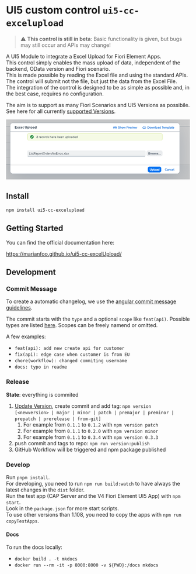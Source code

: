 # UI5 custom control `ui5-cc-excelupload`

> :warning: **This control is still in beta**: Basic functionality is given, but bugs may still occur and APIs may change!

A UI5 Module to integrate a Excel Upload for Fiori Element Apps.  
This control simply enables the mass upload of data, independent of the backend, OData version and Fiori scenario.  
This is made possible by reading the Excel file and using the standard APIs.  
The control will submit not the file, but just the data from the Excel File.  
The integration of the control is designed to be as simple as possible and, in the best case, requires no configuration.

The aim is to support as many Fiori Scenarios and UI5 Versions as possibile.  
See here for all currently [supported Versions](https://marianfoo.github.io/ui5-cc-excelUpload/pages/SupportVersions/).

![Excel Upload Dialog](/images/ExcelUploadDialog.png "Excel Upload Dialog")


## Install

```bash
npm install ui5-cc-excelupload
```

## Getting Started

You can find the official documentation here:

https://marianfoo.github.io/ui5-cc-excelUpload/

## Development

### Commit Message

To create a automatic changelog, we use the [angular commit message guidelines](https://github.com/angular/angular/blob/22b96b9/CONTRIBUTING.md#commit).

The commit starts with the `type` and a optional `scope` like `feat(api)`. Possible types are listed [here](https://github.com/angular/angular/blob/22b96b9/CONTRIBUTING.md#type). Scopes can be freely namend or omitted.

A few examples:

- `feat(api): add new create api for customer`
- `fix(api): edge case when customer is from EU`
- `chore(workflow): changed commiting username`
- `docs: typo in readme`

### Release

**State**: everything is commited

1. [Update Version](https://docs.npmjs.com/cli/v9/commands/npm-version?v=true), create commit and add tag: `npm version  [<newversion> | major | minor | patch | premajor | preminor | prepatch | prerelease | from-git]`  
   1. For example from `0.1.1` to `0.1.2` with `npm version patch`
   2. For example from `0.1.1` to `0.2.0` with `npm version minor`
   3. For example from `0.1.1` to `0.3.4` with `npm version 0.3.3`  
3. push commit and tags to repo: `npm run version:publish`
4. GitHub Workflow will be triggered and npm package published

### Develop

Run `pnpm install`.  
For developing, you need to run `npm run build:watch` to have always the latest changes in the `dist` folder.  
Run the test app (CAP Server and the V4 Fiori Element UI5 App) with `npm start`.  
Look in the `package.json` for more start scripts.  
To use other versions than 1.108, you need to copy the apps with `npm run copyTestApps`.

#### Docs

To run the docs locally:

- `docker build . -t mkdocs`
- `docker run --rm -it -p 8000:8000 -v ${PWD}:/docs mkdocs`
